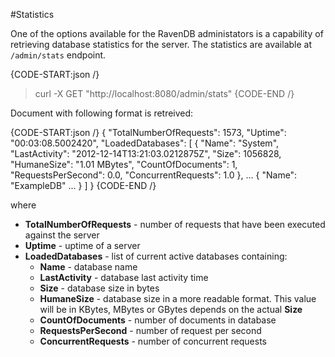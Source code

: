 ﻿#Statistics

One of the options available for the RavenDB administators is a capability of retrieving database statistics for the server. The statistics are available at `/admin/stats` endpoint.

{CODE-START:json /}
   > curl -X GET "http://localhost:8080/admin/stats"
{CODE-END /}

Document with following format is retreived:

{CODE-START:json /}
	{
		"TotalNumberOfRequests": 1573,
		"Uptime": "00:03:08.5002420",
		"LoadedDatabases": [
			{
				"Name": "System",
				"LastActivity": "2012-12-14T13:21:03.0212875Z",
				"Size": 1056828,
				"HumaneSize": "1.01 MBytes",
				"CountOfDocuments": 1,
				"RequestsPerSecond": 0.0,
				"ConcurrentRequests": 1.0
			},
			...
			{
				"Name": "ExampleDB"
				...
			}
		]
	}
{CODE-END /}

where    

* **TotalNumberOfRequests** - number of requests that have been executed against the server   
* **Uptime** - uptime of a server       
* **LoadedDatabases** - list of current active databases containing:    
   * **Name** - database name   
   * **LastActivity** - database last activity time   
   * **Size** - database size in bytes      
   * **HumaneSize** - database size in a more readable format. This value will be in KBytes, MBytes or GBytes depends on the actual **Size**      
   * **CountOfDocuments** - number of documents in database       
   * **RequestsPerSecond** - number of request per second     
   * **ConcurrentRequests** - number of concurrent requests           